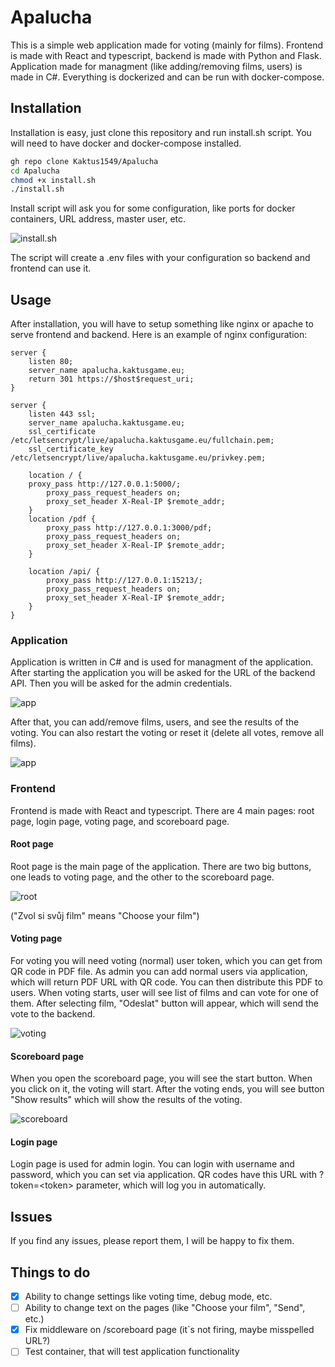 # Apalucha

This is a simple web application made for voting (mainly for films). Frontend is made with React and typescript, backend is made with Python and Flask. Application made for managment (like adding/removing films, users) is made in C#. Everything is dockerized and can be run with docker-compose.

## Installation

Installation is easy, just clone this repository and run install.sh script. You will need to have docker and docker-compose installed.

```bash
gh repo clone Kaktus1549/Apalucha
cd Apalucha
chmod +x install.sh
./install.sh
```

Install script will ask you for some configuration, like ports for docker containers, URL address, master user, etc.

![install.sh](./Documentation/install.png)

The script will create a .env files with your configuration so backend and frontend can use it.

## Usage

After installation, you will have to setup something like nginx or apache to serve frontend and backend. 
Here is an example of nginx configuration:

```nginx
server {
    listen 80;
    server_name apalucha.kaktusgame.eu;
    return 301 https://$host$request_uri;
}

server {
    listen 443 ssl;
    server_name apalucha.kaktusgame.eu;
    ssl_certificate /etc/letsencrypt/live/apalucha.kaktusgame.eu/fullchain.pem;
    ssl_certificate_key /etc/letsencrypt/live/apalucha.kaktusgame.eu/privkey.pem;

    location / {
   	proxy_pass http://127.0.0.1:5000/;
        proxy_pass_request_headers on;
        proxy_set_header X-Real-IP $remote_addr;
    }
    location /pdf {
        proxy_pass http://127.0.0.1:3000/pdf;
        proxy_pass_request_headers on;
        proxy_set_header X-Real-IP $remote_addr;
    }

    location /api/ {
        proxy_pass http://127.0.0.1:15213/;
        proxy_pass_request_headers on;
        proxy_set_header X-Real-IP $remote_addr;
    }
}
```

### Application

Application is written in C# and is used for managment of the application. After starting the application you will be asked for the URL of the backend API. Then you will be asked for the admin credentials. 

![app](./Documentation/appLogin.png)

After that, you can add/remove films, users, and see the results of the voting. You can also restart the voting or reset it (delete all votes, remove all films).

![app](./Documentation/appReset.png)


### Frontend

Frontend is made with React and typescript. There are 4 main pages: root page, login page, voting page, and scoreboard page.

#### Root page

Root page is the main page of the application. There are two big buttons, one leads to voting page, and the other to the scoreboard page.

![root](./Documentation/rootPage.png)

("Zvol si svůj film" means "Choose your film")

#### Voting page

For voting you will need voting (normal) user token, which you can get from QR code in PDF file. As admin you can add normal users via application, which will return PDF URL with QR code. You can then distribute this PDF to users. When voting starts, user will see list of films and can vote for one of them. After selecting film, "Odeslat" button will appear, which will send the vote to the backend.

![voting](./Documentation/votingPage.png)


#### Scoreboard page

When you open the scoreboard page, you will see the start button. When you click on it, the voting will start. After the voting ends, you will see button "Show results" which will show the results of the voting.

![scoreboard](./Documentation/scorePage.png)

#### Login page

Login page is used for admin login. You can login with username and password, which you can set via application. QR codes have this URL with ?token=\<token\> parameter, which will log you in automatically.


## Issues

If you find any issues, please report them, I will be happy to fix them.

## Things to do

- [x] Ability to change settings like voting time, debug mode, etc.
- [ ] Ability to change text on the pages (like "Choose your film", "Send", etc.)
- [x] Fix middleware on /scoreboard page (it`s not firing, maybe misspelled URL?)
- [ ] Test container, that will test application functionality